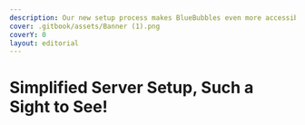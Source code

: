 ```yaml
---
description: Our new setup process makes BlueBubbles even more accessible for users
cover: .gitbook/assets/Banner (1).png
coverY: 0
layout: editorial
---
```


# Simplified Server Setup, Such a Sight to See!

